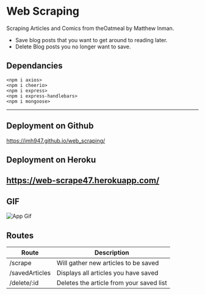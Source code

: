 # Web Scraping
Scraping Articles and Comics from theOatmeal by Matthew Inman.  
- Save blog posts that you want to get around to reading later. 
- Delete Blog posts you no longer want to save. 

## Dependancies
    <npm i axios>
    <npm i cheerio>
    <npm i express>
    <npm i express-handlebars>
    <npm i mongoose>
---

## Deployment on Github
https://jmh947.github.io/web_scraping/

## Deployment on Heroku
https://web-scrape47.herokuapp.com/
---

## GIF
![App Gif](web_scrape.gif)

## Routes

| Route | Description |
| ----------- | ----------- |
| /scrape | Will gather new articles to be saved |
| /savedArticles | Displays all articles you have saved |
| /delete/:id | Deletes the article from your saved list |
